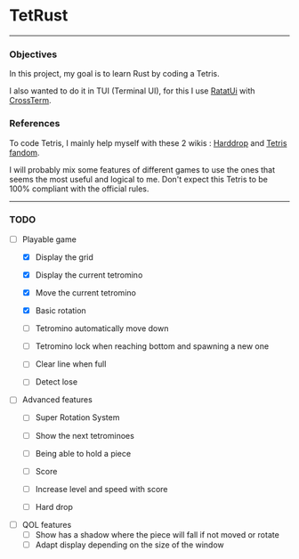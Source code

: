 # TetRust

---

### Objectives

In this project, my goal is to learn Rust by coding a Tetris.

I also wanted to do it in TUI (Terminal UI), for this I use [RatatUi](https://ratatui.rs/)
with [CrossTerm](https://github.com/crossterm-rs/crossterm).

### References

To code Tetris, I mainly help myself with these 2 wikis : [Harddrop](https://harddrop.com/wiki/Tetris_Wiki)
and [Tetris fandom](https://tetris.fandom.com/wiki/Tetris_Wiki).

I will probably mix some features of different games to use the ones that seems the most useful and logical to me.
Don't expect this Tetris to be 100% compliant with the official rules.

---

### TODO

- [ ] Playable game
    - [x] Display the grid
    - [x] Display the current tetromino
    - [x] Move the current tetromino
    - [x] Basic rotation
    - [ ] Tetromino automatically move down
    - [ ] Tetromino lock when reaching bottom and spawning a new one
    - [ ] Clear line when full
    - [ ] Detect lose


- [ ] Advanced features
    - [ ] Super Rotation System
    - [ ] Show the next tetrominoes
    - [ ] Being able to hold a piece
    - [ ] Score
    - [ ] Increase level and speed with score
    - [ ] Hard drop


- [ ] QOL features
    - [ ] Show has a shadow where the piece will fall if not moved or rotate
    - [ ] Adapt display depending on the size of the window